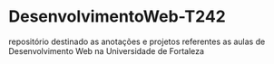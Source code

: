 # DesenvolvimentoWeb-T242
repositório destinado as anotações e projetos referentes as aulas de Desenvolvimento Web na Universidade de Fortaleza
